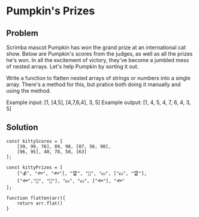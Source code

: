 # Pumpkin's Prizes

## Problem

Scrimba mascot Pumpkin has won the grand prize at an international 
cat show. Below are Pumpkin's scores from the judges, as well as all the 
prizes he's won. In all the excitement of victory,
they've become a jumbled mess of nested arrays. Let's 
help Pumpkin by sorting it out. 

Write a function to flatten nested arrays of strings or
numbers into a single array. There's a method
for this, but pratice both doing it manually and using the method. 

Example input: [1, [4,5], [4,7,6,4], 3, 5]
Example output: [1, 4, 5, 4, 7, 6, 4, 3, 5]

## Solution

```
const kittyScores = [
    [39, 99, 76], 89, 98, [87, 56, 90], 
    [96, 95], 40, 78, 50, [63]
];

const kittyPrizes = [
    ["💰", "🐟", "🐟"], "🏆", "💐", "💵", ["💵", "🏆"],
    ["🐟","💐", "💐"], "💵", "💵", ["🐟"], "🐟"
];

function flatten(arr){
    return arr.flat()
}
```


